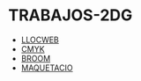 # TRABAJOS-2DG

* [LLOCWEB](https://aranzapastor14.github.io/LlocWeb/)
* [CMYK](https://aranzapastor14.github.io/CMYK/)
* [BROOM](https://aranzapastor14.github.io/Broom/)
* [MAQUETACIO]()
